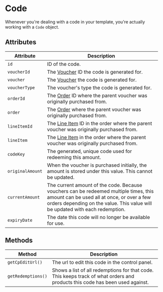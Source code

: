 # Code

Whenever you're dealing with a code in your template, you're actually working with a `Code` object.

## Attributes

Attribute | Description
--- | ---
`id` | ID of the code.
`voucherId` | The [Voucher](docs:developers/voucher) ID the code is generated for.
`voucher` | The [Voucher](docs:developers/voucher) the code is generated for.
`voucherType` | The voucher's type the code is generated for.
`orderId` | The [Order](https://docs.craftcms.com/commerce/api/v2/craft-commerce-elements-order.html) ID where the parent voucher was originally purchased from.
`order` | The [Order](https://docs.craftcms.com/commerce/api/v2/craft-commerce-elements-order.html) where the parent voucher was originally purchased from.
`lineItemId` | The [Line Item](https://docs.craftcms.com/commerce/api/v2/craft-commerce-models-lineitem.html) ID in the order where the parent voucher was originally purchased from.
`lineItem` | The [Line Item](https://docs.craftcms.com/commerce/api/v2/craft-commerce-models-lineitem.html) in the order where the parent voucher was originally purchased from.
`codeKey` | The generated, unique code used for redeeming this amount.
`originalAmount` | When the voucher is purchased initially, the amount is stored under this value. This cannot be updated.
`currentAmount` | The current amount of the code. Because vouchers can be redeemed multiple times, this amount can be used all at once, or over a few orders depending on the value. This value will be updated with each redemption.
`expiryDate` | The date this code will no longer be available for use.

## Methods

Method | Description
--- | ---
`getCpEditUrl()` | The url to edit this code in the control panel.
`getRedemptions()` | Shows a list of all redemptions for that code. This keeps track of what orders and products this code has been used against.